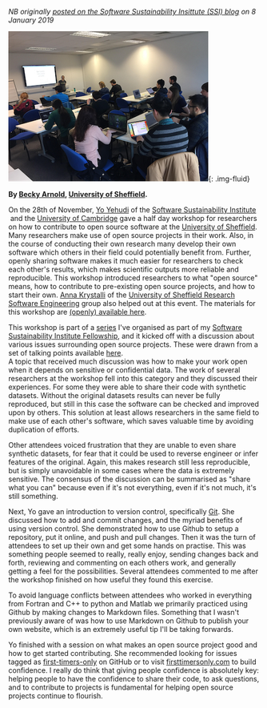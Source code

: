 <!--
.. title: How to contribute to open source software
.. author: Becky Arnold
.. slug: 2019-01-09-ssi-workshop-contribute-foss
.. date: 2019-01-09 16:56:00 UTC+00:00
.. tags: SSI open-source workshops FOSS
.. category:
.. link:
.. description:
.. type: text
-->

*NB originally [posted on the Software Sustainability Insittute (SSI) blog](https://software.ac.uk/blog/2019-01-08-how-contribute-open-source-software)
on 8 January 2019*

![*Image courtesy of Becky Arnold*](/assets/images/ssi-workshop-contribute-foss.png){: .img-fluid}

**By [Becky Arnold](https://software.ac.uk/fellows/becky-arnold),
[University of Sheffield](https://www.sheffield.ac.uk).**

On the 28th of November, [Yo Yehudi](http://yo-yehudi.com/) of the
[Software Sustainability Institute](https://www.software.ac.uk/)  and
the [University of Cambridge](https://www.cam.ac.uk/) gave a half day
workshop for researchers on how to contribute to open source software at
the [University of Sheffield](http://sheffield.ac.uk). Many researchers
make use of open source projects in their work. Also, in the course of
conducting their own research many develop their own software which
others in their field could potentially benefit from. Further, openly
sharing software makes it much easier for researchers to check each
other\'s results, which makes scientific outputs more reliable and
reproducible. This workshop introduced researchers to what "open source"
means, how to contribute to pre-existing open source projects, and how
to start their own. [Anna Krystalli](http://annakrystalli.me/) of the
[University of Sheffield Research Software
Engineering](http://rse.shef.ac.uk) group also helped out at this event.
The materials for this workshop are [(openly) available
here](https://open-source-for-researchers.github.io/open-source-workshop/).

This workshop is part of a
[series](https://www.sheffield.ac.uk/physics/news/programming-skills-sessions)
I've organised as part of my [Software Sustainability Institute
Fellowship](https://www.software.ac.uk/programmes-and-events/fellowship-programme),
and it kicked off with a discussion about various issues surrounding
open source projects. These were drawn from a set of talking points
available
[here](https://github.com/baricks/opentodiscussion/blob/master/OpenSource).\
A topic that received much discussion was how to make your work open
when it depends on sensitive or confidential data. The work of several
researchers at the workshop fell into this category and they discussed
their experiences. For some they were able to share their code with
synthetic datasets. Without the original datasets results can never be
fully reproduced, but still in this case the software can be checked and
improved upon by others. This solution at least allows researchers in
the same field to make use of each other\'s software, which saves
valuable time by avoiding duplication of efforts.

Other attendees voiced frustration that they are unable to even share
synthetic datasets, for fear that it could be used to reverse engineer
or infer features of the original. Again, this makes research still less
reproducible, but is simply unavoidable in some cases where the data is
extremely sensitive. The consensus of the discussion can be summarised
as "share what you can" because even if it's not everything, even if
it's not much, it's still something.

Next, Yo gave an introduction to version control, specifically
[Git](https://git-scm.com/). She discussed how to add and commit
changes, and the myriad benefits of using version control. She
demonstrated how to use Github to setup a repository, put it online, and
push and pull changes. Then it was the turn of attendees to set up their
own and get some hands on practise. This was something people seemed to
really, really enjoy, sending changes back and forth, reviewing and
commenting on each others work, and generally getting a feel for the
possibilities. Several attendees commented to me after the workshop
finished on how useful they found this exercise.

To avoid language conflicts between attendees who worked in everything
from Fortran and C++ to python and Matlab we primarily practiced using
Github by making changes to Markdown files. Something that I wasn't
previously aware of was how to use Markdown on Github to publish your
own website, which is an extremely useful tip I'll be taking forwards.

Yo finished with a session on what makes an open source project good and
how to get started contributing. She recommended looking for issues
tagged as
[first-timers-only](https://github.com/search?q=label%3Afirst-timers-only&state=open&type=Issues)
on GitHub or to visit
[firsttimersonly.com](https://www.firsttimersonly.com/) to build
confidence. I really do think that giving people confidence is
absolutely key: helping people to have the confidence to share their
code, to ask questions, and to contribute to projects is fundamental for
helping open source projects continue to flourish.
